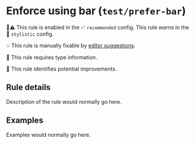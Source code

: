 # Enforce using bar (`test/prefer-bar`)

💼⚠️ This rule is enabled in the ✅ `recommended` config. This rule _warns_ in the 🎨 `stylistic` config.

💡 This rule is manually fixable by [editor suggestions](https://eslint.org/docs/developer-guide/working-with-rules#providing-suggestions).

💭 This rule requires type information.

📖 This rule identifies potential improvements.

<!-- end auto-generated rule header -->

## Rule details

Description of the rule would normally go here.

## Examples

Examples would normally go here.
